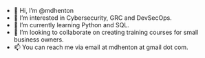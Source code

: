 - 👋 Hi, I’m @mdhenton
- 👀 I’m interested in Cybersecurity, GRC and DevSecOps.
- 🌱 I’m currently learning Python and SQL.
- 💞️ I’m looking to collaborate on creating training courses for small business owners. 
- 📫 You can reach me via email at mdhenton at gmail dot com.
<!---
mdhenton/mdhenton is a ✨ special ✨ repository because its `README.md` (this file) appears on your GitHub profile.
You can click the Preview link to take a look at your changes.
--->
